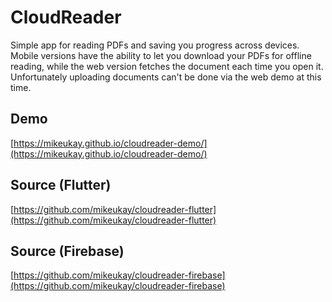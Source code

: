 # CloudReader

Simple app for reading PDFs and saving you progress across devices. Mobile versions have the ability to let you download your PDFs for offline reading, while the web version fetches the document each time you open it. Unfortunately uploading documents can't be done via the web demo at this time.

## Demo
[https://mikeukay.github.io/cloudreader-demo/](https://mikeukay.github.io/cloudreader-demo/)

## Source (Flutter)
[https://github.com/mikeukay/cloudreader-flutter](https://github.com/mikeukay/cloudreader-flutter)

## Source (Firebase)
[https://github.com/mikeukay/cloudreader-firebase](https://github.com/mikeukay/cloudreader-firebase)
